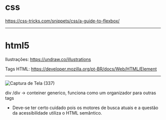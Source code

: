 # css 
https://css-tricks.com/snippets/css/a-guide-to-flexbox/

---

# html5

Ilustrações: https://undraw.co/illustrations

Tags HTML: https://developer.mozilla.org/pt-BR/docs/Web/HTML/Element

---


![Captura de Tela (337)](https://user-images.githubusercontent.com/88695965/180663168-ee3c96c7-b8fb-4127-8048-a7cd8c74c475.png)

div /div -> conteiner generico, funciona como um organizador para outras tags
 * Deve-se ter certo cuidado pois os motores de busca atuais e a questão da acessibilidade utiliza o HTML semântico.

